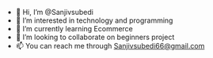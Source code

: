 - 👋 Hi, I’m @Sanjivsubedi
- 👀 I’m interested in technology and programming 
- 🌱 I’m currently learning Ecommerce
- 💞️ I’m looking to collaborate on beginners project
- 📫 You can reach me through Sanjivsubedi66@gmail.com

<!---
Sanjivsubedi/Sanjivsubedi is a ✨ special ✨ repository because its `README.md` (this file) appears on your GitHub profile.
You can click the Preview link to take a look at your changes.
--->
